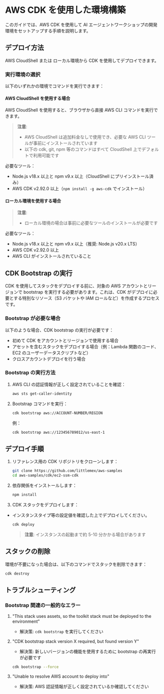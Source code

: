 # AWS CDK を使用した環境構築

このガイドでは、AWS CDK を使用して AI エージェントワークショップの開発環境をセットアップする手順を説明します。

## デプロイ方法

AWS CloudShell または ローカル環境から CDK を使用してデプロイできます。

### 実行環境の選択

以下のいずれかの環境でコマンドを実行できます：

#### AWS CloudShell を使用する場合

AWS CloudShell を使用すると、ブラウザから直接 AWS CLI コマンドを実行できます。

> **注意**: 
> - AWS CloudShell は追加料金なしで使用でき、必要な AWS CLI ツールが事前にインストールされています
> - 以下の cdk, git, npm 等のコマンドはすべて CloudShell 上でデフォルトで利用可能です

必要なツール：
- Node.js v18.x 以上と npm v9.x 以上（CloudShell にプリインストール済み）
- AWS CDK v2.92.0 以上（`npm install -g aws-cdk` でインストール）

#### ローカル環境を使用する場合

> **注意**:
> - ローカル環境の場合は事前に必要なツールのインストールが必要です

必要なツール：
- Node.js v18.x 以上と npm v9.x 以上（推奨: Node.js v20.x LTS）
- AWS CDK v2.92.0 以上
- AWS CLI がインストールされていること

## CDK Bootstrap の実行

CDK を使用してスタックをデプロイする前に、対象の AWS アカウントとリージョンで bootstrap を実行する必要があります。これは、CDK がデプロイに必要とする特別なリソース（S3 バケットや IAM ロールなど）を作成するプロセスです。

### Bootstrap が必要な場合

以下のような場合、CDK bootstrap の実行が必要です：

- 初めて CDK をアカウントとリージョンで使用する場合
- アセットを含むスタックをデプロイする場合（例：Lambda 関数のコード、EC2 のユーザーデータスクリプトなど）
- クロスアカウントデプロイを行う場合

### Bootstrap の実行方法

1. AWS CLI の認証情報が正しく設定されていることを確認：
   ```bash
   aws sts get-caller-identity
   ```

2. Bootstrap コマンドを実行：
   ```bash
   cdk bootstrap aws://ACCOUNT-NUMBER/REGION
   ```
   例：
   ```bash
   cdk bootstrap aws://123456789012/us-east-1
   ```

## デプロイ手順

1. リファレンス用の CDK リポジトリをクローンします：
   ```bash
   git clone https://github.com/littlemex/aws-samples
   cd aws-samples/cdk/ec2-ssm-cdk
   ```

2. 依存関係をインストールします：
   ```bash
   npm install
   ```

3. CDK スタックをデプロイします：

- インスタンスタイプ等の設定値を確認した上でデプロイしてください。

   ```bash
   cdk deploy
   ```

   > **注意**: インスタンスの起動まで約 5-10 分かかる場合があります

## スタックの削除

環境が不要になった場合は、以下のコマンドでスタックを削除できます：

```bash
cdk destroy
```

## トラブルシューティング

### Bootstrap 関連の一般的なエラー

1. "This stack uses assets, so the toolkit stack must be deployed to the environment"
   - 解決策: `cdk bootstrap` を実行してください

2. "CDK bootstrap stack version X required, but found version Y"
   - 解決策: 新しいバージョンの機能を使用するために bootstrap の再実行が必要です
   ```bash
   cdk bootstrap --force
   ```

3. "Unable to resolve AWS account to deploy into"
   - 解決策: AWS 認証情報が正しく設定されているか確認してください
